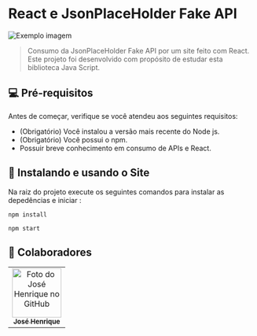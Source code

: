 # React e JsonPlaceHolder Fake API

<img src="imagem.png" alt="Exemplo imagem">

> Consumo da JsonPlaceHolder Fake API por um site feito com React. Este projeto foi desenvolvido com propósito de estudar esta biblioteca Java Script.



## 💻 Pré-requisitos

Antes de começar, verifique se você atendeu aos seguintes requisitos:

* (Obrigatório) Você instalou a versão mais recente do Node js.
* (Obrigatório) Você possui o npm.
* Possuir breve conhecimento em consumo de APIs e React.

## 🚀 Instalando e usando o Site

Na raiz do projeto execute os seguintes comandos para instalar as depedências e iniciar :

```
npm install
```


```
npm start
```


## 🤝 Colaboradores



<table>
  <tr>
    <td align="center">
      <a href="#">
        <img src="https://avatars.githubusercontent.com/u/104796730?v=4" width="100px;" alt="Foto do José Henrique no GitHub"/><br>
        <sub>
          <b>José Henrique</b>
        </sub>
      </a>
    </td>
  </tr>
</table>

